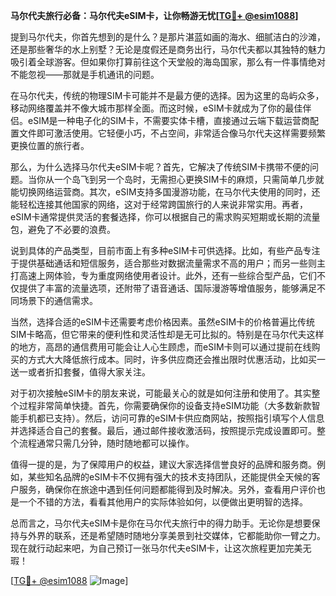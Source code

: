 **马尔代夫旅行必备：马尔代夫eSIM卡，让你畅游无忧[[TG💪+ @esim1088](https://t.me/s/esim1088)]**

提到马尔代夫，你首先想到的是什么？是那片湛蓝如画的海水、细腻洁白的沙滩，还是那些奢华的水上别墅？无论是度假还是商务出行，马尔代夫都以其独特的魅力吸引着全球游客。但如果你打算前往这个天堂般的海岛国家，那么有一件事情绝对不能忽视——那就是手机通讯的问题。

在马尔代夫，传统的物理SIM卡可能并不是最方便的选择。因为这里的岛屿众多，移动网络覆盖并不像大城市那样全面。而这时候，eSIM卡就成为了你的最佳伴侣。eSIM是一种电子化的SIM卡，不需要实体卡槽，直接通过云端下载运营商配置文件即可激活使用。它轻便小巧，不占空间，非常适合像马尔代夫这样需要频繁更换位置的旅行者。

那么，为什么选择马尔代夫eSIM卡呢？首先，它解决了传统SIM卡携带不便的问题。当你从一个岛飞到另一个岛时，无需担心更换SIM卡的麻烦，只需简单几步就能切换网络运营商。其次，eSIM支持多国漫游功能，在马尔代夫使用的同时，还能轻松连接其他国家的网络，这对于经常跨国旅行的人来说非常实用。再者，eSIM卡通常提供灵活的套餐选择，你可以根据自己的需求购买短期或长期的流量包，避免了不必要的浪费。

说到具体的产品类型，目前市面上有多种eSIM卡可供选择。比如，有些产品专注于提供基础通话和短信服务，适合那些对数据流量需求不高的用户；而另一些则主打高速上网体验，专为重度网络使用者设计。此外，还有一些综合型产品，它们不仅提供了丰富的流量选项，还附带了语音通话、国际漫游等增值服务，能够满足不同场景下的通信需求。

当然，选择合适的eSIM卡还需要考虑价格因素。虽然eSIM卡的价格普遍比传统SIM卡略高，但它带来的便利性和灵活性却是无可比拟的。特别是在马尔代夫这样的地方，高昂的通信费用可能会让人心生顾虑，而eSIM卡则可以通过提前在线购买的方式大大降低旅行成本。同时，许多供应商还会推出限时优惠活动，比如买一送一或者折扣套餐，值得大家关注。

对于初次接触eSIM卡的朋友来说，可能最关心的就是如何注册和使用了。其实整个过程非常简单快捷。首先，你需要确保你的设备支持eSIM功能（大多数新款智能手机都已支持）。然后，访问可靠的eSIM卡供应商网站，按照指引填写个人信息并选择适合自己的套餐。最后，通过邮件接收激活码，按照提示完成设置即可。整个流程通常只需几分钟，随时随地都可以操作。

值得一提的是，为了保障用户的权益，建议大家选择信誉良好的品牌和服务商。例如，某些知名品牌的eSIM卡不仅拥有强大的技术支持团队，还能提供全天候的客户服务，确保你在旅途中遇到任何问题都能得到及时解决。另外，查看用户评价也是一个不错的方法，看看其他用户的实际体验如何，以便做出更明智的选择。

总而言之，马尔代夫eSIM卡是你在马尔代夫旅行中的得力助手。无论你是想要保持与外界的联系，还是希望随时随地分享美景到社交媒体，它都能助你一臂之力。现在就行动起来吧，为自己预订一张马尔代夫eSIM卡，让这次旅程更加完美无瑕！

[[TG💪+ @esim1088](https://t.me/s/esim1088) ![Image](https://i.postimg.cc/4NQfJmqS/Snipaste-2025-05-13-00-14-12.png)]